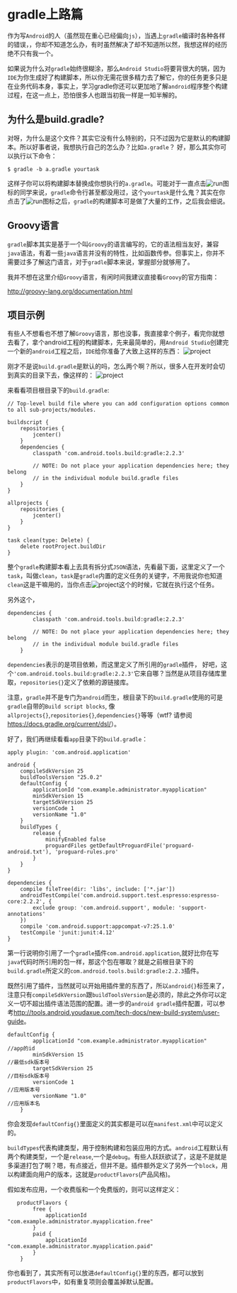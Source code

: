 # gradle上路篇

作为写`Android`的人（虽然现在重心已经偏向`js`），当遇上`gradle`编译时各种各样的错误，，你却不知道怎么办，有时虽然解决了却不知道所以然，我想这样的经历绝不只有我一个。

如果说为什么对`gradle`始终很糊涂，那么`Android Studio`将要背很大的锅，因为`IDE`为你生成好了构建脚本，所以你无需花很多精力去了解它，你的任务更多只是在业务代码本身，事实上，学习gradle你还可以更加地了解`android`程序整个构建过程，在这一点上，恐怕很多人也跟当初我一样是一知半解的。

## 为什么是build.gradle?
对呀，为什么是这个文件？其实它没有什么特别的，只不过因为它是默认的构建脚本。所以好事者说，我想执行自己的怎么办？比如`a.gradle`？ 好，那么其实你可以执行以下命令： 
```
$ gradle -b a.gradle yourtask
```

这样子你可以将构建脚本替换成你想执行的`a.gradle`。可能对于一直点击![run](/images/run.png)图标的同学来说，`gradle`命令行甚至都没用过，这个`yourtask`是什么鬼？其实在你点击了![run](/images/run.png)图标之后，`gradle`的构建脚本可是做了大量的工作，之后我会细说。

## Groovy语言
`gradle`脚本其实是基于一个叫`Groovy`的语言编写的，它的语法相当友好，兼容`java`语法，有着一些`java`语言并没有的特性，比如函数传参。但事实上，你并不需要过多了解这门语言，对于`gradle`脚本来说，掌握部分就够用了。

我并不想在这里介绍`Groovy`语言，有闲时间我建议直接看`Groovy`的官方指南：

<http://groovy-lang.org/documentation.html>

## 项目示例
有些人不想看也不想了解`Groovy`语言，那也没事，我直接拿个例子，看完你就想去看了，拿个android工程的构建脚本，先来最简单的，用`Android Studio`创建完一个新的`android`工程之后，`IDE`给你准备了大致上这样的东西：
![project](/images/android_new_project.png)

刚才不是说`build.gradle`是默认的吗，怎么两个啊？所以，很多人在开发时会切到真实的目录下去，像这样的：
![project](/images/real_project.png)

来看看项目根目录下的`build.gradle`:
```
// Top-level build file where you can add configuration options common to all sub-projects/modules.

buildscript {
    repositories {
        jcenter()
    }
    dependencies {
        classpath 'com.android.tools.build:gradle:2.2.3'

        // NOTE: Do not place your application dependencies here; they belong
        // in the individual module build.gradle files
    }
}

allprojects {
    repositories {
        jcenter()
    }
}

task clean(type: Delete) {
    delete rootProject.buildDir
}
```

整个`gradle`构建脚本看上去具有拆分式`JSON`语法，先看最下面，这里定义了一个`task`，叫做`clean`，`task`是`gradle`内置的定义任务的关键字，不用我说你也知道`clean`这是干嘛用的，当你点击![project](/images/clean_project.png)这个的时候，它就在执行这个任务。

另外这个，
```
dependencies {
        classpath 'com.android.tools.build:gradle:2.2.3'

        // NOTE: Do not place your application dependencies here; they belong
        // in the individual module build.gradle files
    }
```
`dependencies`表示的是项目依赖，而这里定义了所引用的`gradle`插件， 好吧，这个`'com.android.tools.build:gradle:2.2.3'`它来自哪？当然是从项目存储库里取，`repositories{}`定义了依赖的源链接库。

注意，`gradle`并不是专门为`android`而生，根目录下的`build.gradle`使用的可是`gradle`自带的`Build script blocks`,
像`allprojects{}`,`repositories{}`,`dependencies{}`等等（wtf? 请参阅<https://docs.gradle.org/current/dsl/>）。

好了，我们再继续看看`app`目录下的`build.gradle`：
```
apply plugin: 'com.android.application'

android {
    compileSdkVersion 25
    buildToolsVersion "25.0.2"
    defaultConfig {
        applicationId "com.example.administrator.myapplication"
        minSdkVersion 15
        targetSdkVersion 25
        versionCode 1
        versionName "1.0"
    }
    buildTypes {
        release {
            minifyEnabled false
            proguardFiles getDefaultProguardFile('proguard-android.txt'), 'proguard-rules.pro'
        }
    }
}

dependencies {
    compile fileTree(dir: 'libs', include: ['*.jar'])
    androidTestCompile('com.android.support.test.espresso:espresso-core:2.2.2', {
        exclude group: 'com.android.support', module: 'support-annotations'
    })
    compile 'com.android.support:appcompat-v7:25.1.0'
    testCompile 'junit:junit:4.12'
}

```
第一行说明你引用了一个`gradle`插件`com.android.application`,就好比你在写`java`代码时所引用的包一样，那这个包在哪取？就是之前根目录下的`build.gradle`所定义的`com.android.tools.build:gradle:2.2.3`插件。

既然引用了插件，当然就可以开始用插件里的东西了，所以`android{}`标签来了，注意只有`compileSdkVersion`跟`buildToolsVersion`是必须的，除此之外你可以定义一切不超出插件语法范围的配置。进一步的`android gradle`插件配置，可以参考<http://tools.android.youdaxue.com/tech-docs/new-build-system/user-guide>。

```
defaultConfig {
        applicationId "com.example.administrator.myapplication"         //app的id
        minSdkVersion 15                                                //最低sdk版本号
        targetSdkVersion 25                                             //目标sdk版本号
        versionCode 1                                                   //应用版本号
        versionName "1.0"                                               //应用版本名
    }
```

你会发现`defaultConfig{}`里面定义的其实都是可以在`manifest.xml`中可以定义的。

`buildTypes`代表构建类型，用于控制构建和包装应用的方式。`android`工程默认有两个构建类型，一个是`release`,一个是`debug`。有些人跃跃欲试了，这是不是就是多渠道打包了啊？嗯，有点接近，但并不是。插件额外定义了另外一个`block`，用以构建面向用户的版本，这就是`productFlavors`(产品风格)。

假如发布应用，一个收费版和一个免费版的，则可以这样定义：
```
   productFlavors {
        free {
            applicationId "com.example.administrator.myapplication.free"
        }
        paid {
            applicationId "com.example.administrator.myapplication.paid"
        }
    }
```

你也看到了，其实所有可以放进`defaultConfig{}`里的东西，都可以放到`productFlavors`中，如有重复项则会覆盖掉默认配置。

